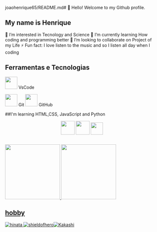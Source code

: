 joaohenrique65/README.md# 
👋 Hello! Welcome to my Github profile.

## My name is Henrique  
👀 I’m interested in Tecnology and Science
🌱 I’m currently learning How coding and programming better
💞️ I’m looking to collaborate on Project of my Life
⚡ Fun fact: I love listen to the music and so I listen all day when I coding

## Ferramentas e Tecnologias
<img src="https://cdn.jsdelivr.net/gh/devicons/devicon@latest/icons/vscode/vscode-original-wordmark.svg" width="40" height="40" /> VsCode

<img loading="lazy" src="https://cdn.jsdelivr.net/gh/devicons/devicon/icons/git/git-original.svg" width="40" height="40"/> Git
<img src="https://cdn.jsdelivr.net/gh/devicons/devicon@latest/icons/github/github-original-wordmark.svg" width="40" height="40" /> GitHub

##I'm learning HTML,CSS, JavaScript and Python  
<p align="center">
<img src="https://cdn.jsdelivr.net/gh/devicons/devicon@latest/icons/html5/html5-original-wordmark.svg" width="45"  font-color="white"  />
<img src="https://cdn.jsdelivr.net/gh/devicons/devicon@latest/icons/css3/css3-original-wordmark.svg" width="45"  />
<img src="https://cdn.jsdelivr.net/gh/devicons/devicon@latest/icons/javascript/javascript-original.svg" width="40"  font-color="white"  />
</p>

##
<div>
<a href="https://github.com/seu-usuário-aqui">
<img loading="lazy" height="180em" src="https://github-readme-stats.vercel.app/api/top-langs/?username=joaohenrique65&layout=compact&langs_count=7&theme=dracula"/>
<img loading="lazy" height="180em" src="https://github-readme-stats.vercel.app/api?username=joaohenrique65&show_icons=true&theme=dracula&include_all_commits=true&count_private=true"/>
</div>

## hobby 
![hinata](https://github.com/user-attachments/assets/3bee411b-9cc7-480d-ba7a-def1c15def55)
![shieldofhero](https://github.com/user-attachments/assets/da2c219b-44fe-4d9a-bd58-c99fd395a16a)![Kakashi](https://github.com/user-attachments/assets/5834743d-0ab8-4abd-9b85-1a685eddb9bf)


<!---
joaohenrique65/joaohenrique65 is a ✨ special ✨ repository because its `README.md` (this file) appears on your GitHub profile.
You can click the Preview link to take a look at your changes.

Fale um pouco sobre você
Fale sobre coisas que você ache essencial para que as pessoas que passarem pelo seu perfil do GitHub vejam. Seguem algumas coisas que particularmente gosto de demonstrar, mas é totalmente opcional:

Se você trabalha ou estuda. Se sim, é legal citar onde e em qual área;
O que você anda aprendendo;
Suas experiências, caso tenha, como atividades acadêmicas ou antigos trabalhos. Caso esteja em transição de carreira, acredito que seja legal citar também;
Contatos, mas é importante pensar direitinho quais colocarem;
Conhecimentos adquiridos;
Região onde mora, mas não especifique tanto;
Entre outros, coloque apenas o que você se sentir confortável para colocar.
Nessa etapa, você pode colocar em forma de texto mesmo ou em tópicos e com emojis, como o próprio GitHub sugere:
--->
